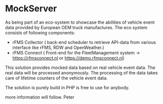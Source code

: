 # MockServer
As being part of an eco-system to showcase the abilities of vehicle event data provided by European OEM truck manufactures. The eco system consists of following components:
- rFMS Collector ( back-end scheduler to retrieve API-data from various interface like rFMS, RDW and OpenWeather.)
- rFMS Connect ( Front-end for the FleetManagement system -> https://rfmsconnect.nl or https://demo.rfmsconnect.nl)

This solution provides mocked data based on real vehicle event data. The real data will be processed anonymously. The processing of the data takes care of lifetime counters of the vehicle event data.

The solution is purely build in PHP is free to use for anybody. 

more information will follow.
Peter
